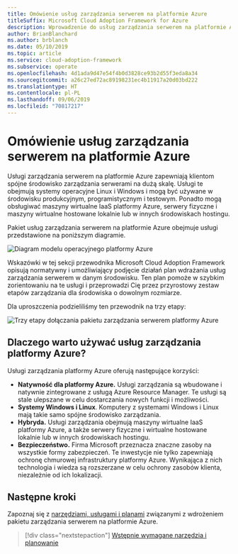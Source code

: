 ```yaml
---
title: Omówienie usług zarządzania serwerem na platformie Azure
titleSuffix: Microsoft Cloud Adoption Framework for Azure
description: Wprowadzenie do usług zarządzania serwerem na platformie Azure
author: BrianBlanchard
ms.author: brblanch
ms.date: 05/10/2019
ms.topic: article
ms.service: cloud-adoption-framework
ms.subservice: operate
ms.openlocfilehash: 4d1ada9d47e54f4b0d3828ce93b2d55f3eda8a34
ms.sourcegitcommit: a26c27ed72ac89198231ec4b11917a20d03bd222
ms.translationtype: HT
ms.contentlocale: pl-PL
ms.lasthandoff: 09/06/2019
ms.locfileid: "70817217"
---
```

# <a name="overview-of-azure-server-management-services"></a>Omówienie usług zarządzania serwerem na platformie Azure

Usługi zarządzania serwerem na platformie Azure zapewniają klientom spójne środowisko zarządzania serwerami na dużą skalę. Usługi te obejmują systemy operacyjne Linux i Windows i mogą być używane w środowisku produkcyjnym, programistycznym i testowym. Ponadto mogą obsługiwać maszyny wirtualne IaaS platformy Azure, serwery fizyczne i maszyny wirtualne hostowane lokalnie lub w innych środowiskach hostingu. 

Pakiet usług zarządzania serwerem na platformie Azure obejmuje usługi przedstawione na poniższym diagramie. 

![Diagram modelu operacyjnego platformy Azure](./media/operations-diagram.png)

Wskazówki w tej sekcji przewodnika Microsoft Cloud Adoption Framework opisują normatywny i umożliwiający podjęcie działań plan wdrażania usług zarządzania serwerem w danym środowisku. Ten plan pomoże w szybkim zorientowaniu na te usługi i przeprowadzi Cię przez przyrostowy zestaw etapów zarządzania dla środowiska o dowolnym rozmiarze.

Dla uproszczenia podzieliliśmy ten przewodnik na trzy etapy:

![Trzy etapy dołączania pakietu zarządzania serwerem platformy Azure](./media/operations-stages.png)

<!-- markdownlint-disable MD026 -->

## <a name="why-use-azure-management-services"></a>Dlaczego warto używać usług zarządzania platformy Azure?

Usługi zarządzania platformy Azure oferują następujące korzyści:

- **Natywność dla platformy Azure.** Usługi zarządzania są wbudowane i natywnie zintegrowane z usługą Azure Resource Manager. Te usługi są stale ulepszane w celu dostarczania nowych funkcji i możliwości.
- **Systemy Windows i Linux**. Komputery z systemami Windows i Linux mają takie samo spójne środowisko zarządzania.
- **Hybryda.** Usługi zarządzania obejmują maszyny wirtualne IaaS platformy Azure, a także serwery fizyczne i wirtualne hostowane lokalnie lub w innych środowiskach hostingu.
- **Bezpieczeństwo.** Firma Microsoft przeznacza znaczne zasoby na wszystkie formy zabezpieczeń. Te inwestycje nie tylko zapewniają ochronę chmurowej infrastruktury platformy Azure. Wynikająca z nich technologia i wiedza są rozszerzane w celu ochrony zasobów klienta, niezależnie od ich lokalizacji.

## <a name="next-steps"></a>Następne kroki

Zapoznaj się z [narzędziami, usługami i planami](./prerequisites.md) związanymi z wdrożeniem pakietu zarządzania serwerem na platformie Azure.

> [!div class="nextstepaction"]
> [Wstępnie wymagane narzędzia i planowanie](./prerequisites.md)
